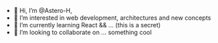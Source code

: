 - 👋 Hi, I’m @Astero-H,
- 👀 I’m interested in web development, architectures and new concepts 
- 🌱 I’m currently learning React && ... (this is a secret)
- 💞️ I’m looking to collaborate on ... something cool

<!---- 📫 How to reach me ? easiest way is 
Astero-H/Astero-H is a ✨ special ✨ repository because its `README.md` (this file) appears on your GitHub profile.
You can click the Preview link to take a look at your changes.
--->
